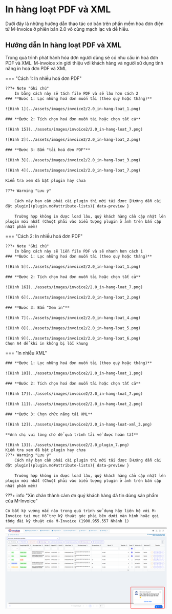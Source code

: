 # **In hàng loạt PDF và XML**

Dưới đây là những hướng dẫn thao tác cơ bản trên phần mềm hóa đơn điện tử M-Invoice ở phiên bản 2.0 vô cùng mạch lạc và dễ hiểu.

## **Hướng dẫn In hàng loạt PDF và XML**

Trong quá trình phát hành hóa đơn người dùng sẽ có nhu cầu in hoá đơn PDF và XML. M-invoice xin giới thiệu với khách hàng và người sử dụng tính năng in hoá đơn PDF và XML

=== "Cách 1: In nhiều hoá đơn PDF"

    ???+ Note "Ghi chú"
        In bằng cách này sẽ tách file PDF và sẽ lâu hơn cách 2
    ### **Bước 1: Lọc những hoá đơn muốn tải (theo quý hoặc tháng)**

    ![Hình 1](../assets/images/invoice2/2.0_in-hang-loat_1.png)

    ### **Bước 2: Tích chọn hoá đơn muốn tải hoặc chọn tất cả**

    ![Hình 15](../assets/images/invoice2/2.0_in-hang-loat_7.png)

    ![Hình 2](../assets/images/invoice2/2.0_in-hang-loat_2.png)

    ### **Bước 3: Bấm "tải hoá đơn PDF"**

    ![Hình 3](../assets/images/invoice2/2.0_in-hang-loat_3.png)

    ![Hình 4](../assets/images/invoice2/2.0_in-hang-loat_7.png)

    Kiểm tra xem đã bật plugin hay chưa

    ???+ Warning "Lưu ý"

        Cách này bạn cần phải cài plugin thì mới tải được [Hướng dẫn cài đặt plugin](plugin.md#attribute-lists){ data-preview }

        Trường hợp không in được load lâu, quý khách hàng cần cập nhật lên plugin mới nhất (Chuột phải vào biểu tượng plugin ở ảnh trên bấn cập nhật phần mềm)

=== "Cách 2: In nhiều hoá đơn PDF"

    ???+ Note "Ghi chú"
        In bằng cách này sẽ liền file PDF và sẽ nhanh hơn cách 1
    ### **Bước 1: Lọc những hoá đơn muốn tải (theo quý hoặc tháng)**

    ![Hình 5](../assets/images/invoice2/2.0_in-hang-loat_1.png)

    ### **Bước 2: Tích chọn hoá đơn muỗn tải hoặc chọn tất cả**

    ![Hình 16](../assets/images/invoice2/2.0_in-hang-loat_7.png)

    ![Hình 6](../assets/images/invoice2/2.0_in-hang-loat_2.png)

    ### **Bước 3: Bấm "Xem in"**

    ![Hình 7](../assets/images/invoice2/2.0_in-hang-loat_4.png)

    ![Hình 8](../assets/images/invoice2/2.0_in-hang-loat_5.png)

    ![Hình 9](../assets/images/invoice2/2.0_in-hang-loat_6.png)
    Chọn A4 để khi in không bị lỗi khung

=== "In nhiều XML"

    ### **Bước 1: Lọc những hoá đơn muốn tải (theo quý hoặc tháng)**

    ![Hình 10](../assets/images/invoice2/2.0_in-hang-loat_1.png)

    ### **Bước 2: Tích chọn hoá đơn muỗn tải hoặc chọn tất cả**

    ![Hình 17](../assets/images/invoice2/2.0_in-hang-loat_7.png)

    ![Hình 11](../assets/images/invoice2/2.0_in-hang-loat_2.png)

    ### **Bước 3: Chọn chức năng tải XML**

    ![Hình 12](../assets/images/invoice2/2.0_in-hang-loat-xml_3.png)

    **Anh chị vui lòng chờ để quá trình tải về được hoàn tất**

    ![Hình 13](../assets/images/invoice2/2.0_plugin_7.png)
    Kiểm tra xem đã bật plugin hay chưa
    ???+ Warning "Lưu ý"
        Cách này bạn cần phải cài plugin thì mới tải được [Hướng dẫn cài đặt plugin](plugin.md#attribute-lists){ data-preview }

        Trường hợp không in được load lâu, quý khách hàng cần cập nhật lên plugin mới nhất (Chuột phải vào biểu tượng plugin ở ảnh trên bấn cập nhật phần mềm)

???+ info "Xin chân thành cảm ơn quý khách hàng đã tin dùng sản phẩm của M-Invoice"

    Có bất kỳ vướng mắc nào trong quá trình sử dụng hãy liên hệ với M-Invoice tại mục Hỗ trợ kỹ thuật góc phải bên dưới màn hình hoặc gọi tổng đài kỹ thuật của M-Invoice (1900.955.557 Nhánh 1)

![Hình 14](../assets/images/invoice2/hotro.png)
